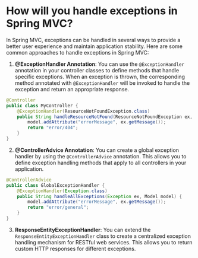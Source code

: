 # How will you handle exceptions in Spring MVC?
In Spring MVC, exceptions can be handled in several ways to provide a better user experience and maintain application stability. Here are some common approaches to handle exceptions in Spring MVC:
1. **@ExceptionHandler Annotation**: You can use the `@ExceptionHandler` annotation in your controller classes to define methods that handle specific exceptions. When an exception is thrown, the corresponding method annotated with `@ExceptionHandler` will be invoked to handle the exception and return an appropriate response.

```java
@Controller
public class MyController {
    @ExceptionHandler(ResourceNotFoundException.class)
    public String handleResourceNotFound(ResourceNotFoundException ex, Model model) {
        model.addAttribute("errorMessage", ex.getMessage());
        return "error/404";
    }
}
```
2. **@ControllerAdvice Annotation**: You can create a global exception handler by using the `@ControllerAdvice` annotation. This allows you to define exception handling methods that apply to all controllers in your application.

```java
@ControllerAdvice
public class GlobalExceptionHandler {
    @ExceptionHandler(Exception.class)
    public String handleAllExceptions(Exception ex, Model model) {
        model.addAttribute("errorMessage", ex.getMessage());
        return "error/general";
    }
}
```
3. **ResponseEntityExceptionHandler**: You can extend the `ResponseEntityExceptionHandler` class to create a centralized exception handling mechanism for RESTful web services. This allows you to return custom HTTP responses for different exceptions.
